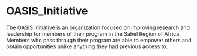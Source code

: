 # OASIS_Initiative
The OASIS Initiative is an organization focused on improving research and leadership for members of their program in the Sahel Region of Africa. Members who pass through their program are able to empower others and obtain opportunities unlike anything they had previous access to. 
